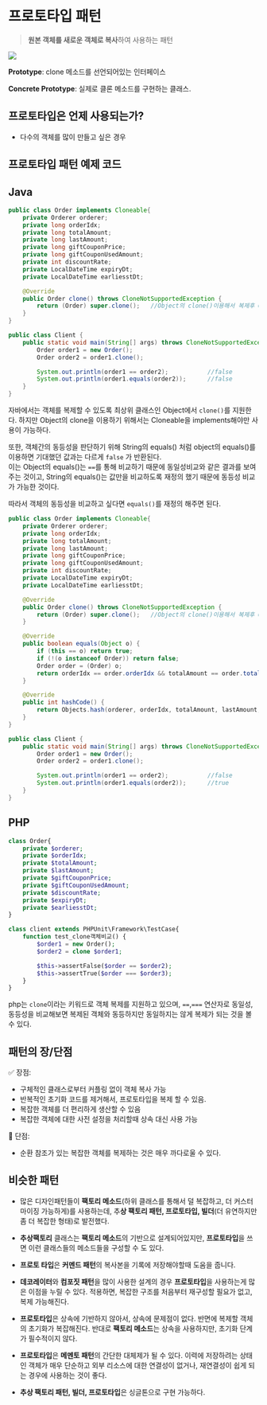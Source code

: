 # 프로토타입 패턴

> **원본 객체를 새로운 객체로 복사**하여 사용하는 패턴

![](https://refactoring.guru/images/patterns/diagrams/prototype/structure.png)

**Prototype**: clone 메소드를 선언되어있는 인터페이스

**Concrete Prototype**: 실제로 클론 메소드를 구현하는 클래스.

## 프로토타입은 언제 사용되는가?

- 다수의 객체를 많이 만들고 싶은 경우

## 프로토타입 패턴 예제 코드

## Java

```java
public class Order implements Cloneable{
    private Orderer orderer;
    private long orderIdx;
    private long totalAmount;
    private long lastAmount;
    private long giftCouponPrice;
    private long giftCouponUsedAmount;
    private int discountRate;
    private LocalDateTime expiryDt;
    private LocalDateTime earliesstDt;

    @Override
    public Order clone() throws CloneNotSupportedException {
        return (Order) super.clone();   //Object의 clone()이용해서 복제후 Object에서 Order로 클래스 형변환
    }
}

public class Client {
    public static void main(String[] args) throws CloneNotSupportedException {
        Order order1 = new Order();
        Order order2 = order1.clone();

        System.out.println(order1 == order2);           //false
        System.out.println(order1.equals(order2));      //false
    }
}
```

자바에서는 객체를 복제할 수 있도록 최상위 클래스인 Object에서 `clone()`를 지원한다. 하지만 Object의 clone을 이용하기 위해서는 Cloneable을 implements해야만 사용이 가능하다.

또한, 객체간의 동등성을 판단하기 위해 String의 equals() 처럼 object의 equals()를 이용하면 기대했던 값과는 다르게 `false` 가 반환된다.  
이는 Object의 equals()는 `==`를 통해 비교하기 때문에 동일성비교와 같은 결과를 보여주는 것이고, String의 equals()는 값만을 비교하도록 재정의 했기 때문에 동등성 비교가 가능한 것이다.

따라서 객체의 동등성을 비교하고 싶다면 `equals()`를 재정의 해주면 된다.

```java
public class Order implements Cloneable{
    private Orderer orderer;
    private long orderIdx;
    private long totalAmount;
    private long lastAmount;
    private long giftCouponPrice;
    private long giftCouponUsedAmount;
    private int discountRate;
    private LocalDateTime expiryDt;
    private LocalDateTime earliesstDt;

    @Override
    public Order clone() throws CloneNotSupportedException {
        return (Order) super.clone();   //Object의 clone()이용해서 복제후 Object에서 Order로 클래스 형변환
    }

    @Override
    public boolean equals(Object o) {
        if (this == o) return true;
        if (!(o instanceof Order)) return false;
        Order order = (Order) o;
        return orderIdx == order.orderIdx && totalAmount == order.totalAmount && lastAmount == order.lastAmount && giftCouponPrice == order.giftCouponPrice && giftCouponUsedAmount == order.giftCouponUsedAmount && discountRate == order.discountRate && Objects.equals(orderer, order.orderer) && Objects.equals(expiryDt, order.expiryDt) && Objects.equals(earliesstDt, order.earliesstDt);
    }

    @Override
    public int hashCode() {
        return Objects.hash(orderer, orderIdx, totalAmount, lastAmount, giftCouponPrice, giftCouponUsedAmount, discountRate, expiryDt, earliesstDt);
    }
}

public class Client {
    public static void main(String[] args) throws CloneNotSupportedException {
        Order order1 = new Order();
        Order order2 = order1.clone();

        System.out.println(order1 == order2);           //false
        System.out.println(order1.equals(order2));      //true
    }
}
```

## PHP

```php
class Order{
    private $orderer;
    private $orderIdx;
    private $totalAmount;
    private $lastAmount;
    private $giftCouponPrice;
    private $giftCouponUsedAmount;
    private $discountRate;
    private $expiryDt;
    private $earliesstDt;
}

class client extends PHPUnit\Framework\TestCase{
    function test_clone객체비교() {
        $order1 = new Order();
        $order2 = clone $order1;

        $this->assertFalse($order == $order2);
        $this->assertTrue($order === $order3);
    }
}
```

php는 `clone`이라는 키워드로 객체 복제를 지원하고 있으며, `==`,`===` 연산자로 동일성, 동등성을 비교해보면 복제된 객체와 동등하지만 동일하지는 않게 복제가 되는 것을 볼 수 있다.

## 패턴의 장/단점

✅ 장점:

- 구체적인 클래스로부터 커플링 없이 객체 복사 가능
- 반복적인 초기화 코드를 제거해서, 프로토타입을 복제 할 수 있음.
- 복잡한 객체를 더 편리하게 생산할 수 있음
- 복잡한 객체에 대한 사전 설정을 처리할때 상속 대신 사용 가능

🚨 단점:

- 순환 참조가 있는 복잡한 객체를 복제하는 것은 매우 까다로울 수 있다.

## 비슷한 패턴

- 많은 디자인패턴들이 **팩토리 메소드**(하위 클래스를 통해서 덜 복잡하고, 더 커스터마이징 가능하게)를 사용하는데, 추**상 팩토리 패턴, 프로토타입, 빌더**(더 유연하지만 좀 더 복잡한 형태)로 발전했다. 

- **추상팩토리** 클래스는 **팩토리 메소드**의 기반으로 설계되어있지만, **프로토타입**을 쓰면 이런 클래스들의 메소드들을 구성할 수 도 있다.

- **프로토 타입**은 **커멘드 패턴**의 복사본을 기록에 저장해야할때 도움을 줍니다. 

- **데코레이터**와 **컴포짓 패턴**을 많이 사용한 설계의 경우 **프로토타입**을 사용하는게 많은 이점을 누릴 수 있다. 적용하면, 복잡한 구조를 처음부터 재구성할 필요가 없고, 복제 가능해진다. 

- **프로토타입**은 상속에 기반하지 않아서, 상속에 문제점이 없다. 반면에 복제할 객체의 초기화가 복잡해진다. 반대로 **팩토리 메소드**는 상속을 사용하지만, 초기화 단계가 필수적이지 않다.

- **프로토타입**은  **메멘토 패턴**의 간단한 대체제가 될 수 있다. 이력에 저장하려는 상태인 객체가 매우 단순하고 외부 리소스에 대한 연결성이 없거나, 재연결성이 쉽게 되는 경우에 사용하는 것이 좋다.

- **추상 팩토리 패턴, 빌더, 프로토타입**은 싱글톤으로 구현 가능하다.
